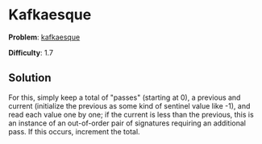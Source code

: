 # Kafkaesque

**Problem**: [kafkaesque](https://open.kattis.com/problems/kafkaesque)

**Difficulty**: 1.7

## Solution

For this, simply keep a total of "passes" (starting at 0), a previous and current (initialize the previous as some kind of sentinel value like -1), and read each value one by one; if the current is less than the previous, this is an instance of an out-of-order pair of signatures requiring an additional pass. If this occurs, increment the total.
